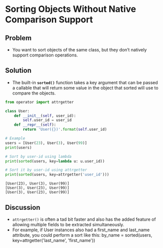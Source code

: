 
# Sorting Objects Without Native Comparison Support

## Problem

- You want to sort objects of the same class, but they don’t natively support comparison operations.

## Solution

- The built-in __`sorted()`__ function takes a key argument that can be passed a callable that will return some value in the object that sorted will use to compare the objects. 


```python
from operator import attrgetter

class User:
    def __init__(self, user_id):
        self.user_id = user_id
    def __repr__(self):
        return 'User({})'.format(self.user_id)

# Example
users = [User(23), User(3), User(99)]
print(users)

# Sort by user-id using lambda
print(sorted(users, key=lambda u: u.user_id))

# Sort it by user-id using attrgetter
print(sorted(users, key=attrgetter('user_id')))

```

    [User(23), User(3), User(99)]
    [User(3), User(23), User(99)]
    [User(3), User(23), User(99)]


## Discussion

- `attrgetter()` is often a tad bit faster and also has the added feature of allowing multiple fields to be extracted simultaneously. 
- For example, if User instances also had a first_name and last_name attribute, you could perform a sort like this:
by_name = sorted(users, key=attrgetter('last_name', 'first_name'))
